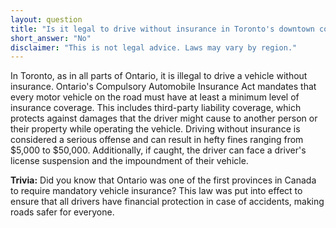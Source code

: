 ```yaml
---
layout: question
title: "Is it legal to drive without insurance in Toronto's downtown core?"
short_answer: "No"
disclaimer: "This is not legal advice. Laws may vary by region."
---
```


In Toronto, as in all parts of Ontario, it is illegal to drive a vehicle without insurance. Ontario's Compulsory Automobile Insurance Act mandates that every motor vehicle on the road must have at least a minimum level of insurance coverage. This includes third-party liability coverage, which protects against damages that the driver might cause to another person or their property while operating the vehicle. Driving without insurance is considered a serious offense and can result in hefty fines ranging from $5,000 to $50,000. Additionally, if caught, the driver can face a driver's license suspension and the impoundment of their vehicle.

**Trivia:** Did you know that Ontario was one of the first provinces in Canada to require mandatory vehicle insurance? This law was put into effect to ensure that all drivers have financial protection in case of accidents, making roads safer for everyone.
